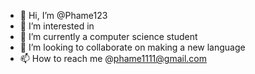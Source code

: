 - 👋 Hi, I’m @Phame123
- 👀 I’m interested in 
- 🌱 I’m currently a computer science student 
- 💞️ I’m looking to collaborate on making a new language 
- 📫 How to reach me @phame1111@gmail.com

<!---
    Phame123/Phame123 is a ✨ special ✨ repository because its `README.md` (this file) appears on your GitHub profile.
You can click the Preview link to take a look at your changes.
--->
 